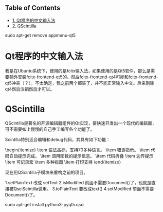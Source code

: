 <nav id="table-of-contents">
<h2>Table of Contents</h2>
<div id="text-table-of-contents">
<ul>
<li><a href="#orgheadline1">1. Qt程序的中文输入法</a></li>
<li><a href="#orgheadline2">2. QScintilla</a></li>
</ul>
</div>
</nav>

sudo apt-get remove appmenu-qt5

# Qt程序的中文输入法<a id="orgheadline1"></a>

我是在Ubuntu系统下，使用的是fcitx输入法，如果使用的是Qt5软件，那么是需要额外安装fcitx-frontend-qt5的。然后fcitx-frontend-qt4可能和fcitx-frontend-qt5冲突（？），不太确定，我之前两个都装了，并不能正常输入中文。后来删除qt4然后注销然后才可以。

# QScintilla<a id="orgheadline2"></a>

QScintilla是著名的开源编辑器组件的Qt实现，要快速开发出一个现代的编辑器，可不需要如上慢慢的自己手工编写各个功能了。

Scintilla特别适合编辑和debug代码，其具有如下功能：

\begin{itemize}
\item 语法高亮，支持70多种语言。
\item 错误指示。
\item 代码自动提示完成。
\item 调用函数的提示信息。
\item 代码折叠
\item 边界提示
\item 可记录宏
\item 多种视图
\item 打印支持
\end{itemize}

现在用QScintilla子模块来重构之前的项目。

1.setPlainText  改成 setText
2.isModified 前面不需要Document()了，也就是直接被QsciScintilla调用。
3.toPlainText 要改成text()
4.setModified 前面不需要Document()了。

sudo apt-get install python3-pyqt5.qsci